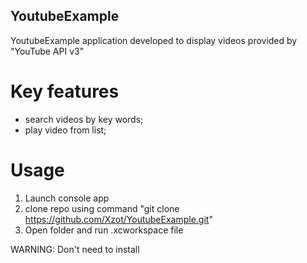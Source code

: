 ## YoutubeExample

YoutubeExample application developed to display videos provided by "YouTube API v3"

# Key features

- search videos by key words;
- play video from list;

# Usage

1. Launch console app
2. clone repo using command "git clone https://github.com/Xzot/YoutubeExample.git"
3. Open folder and run .xcworkspace file
 
 WARNING: Don't need to install 

